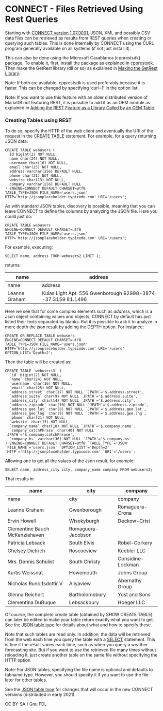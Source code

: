
# CONNECT - Files Retrieved Using Rest Queries

Starting with [CONNECT version 1.07.0001](../README.md), JSON, XML and possibly CSV data files can be retrieved as results from REST queries when creating or querying such tables. This is done internally by CONNECT using the CURL program generally available on all systems (if not just install it).


This can also be done using the Microsoft Casablanca (cpprestsdk) package. To enable it, first, install the package as explained in [cpprestsdk](https://github.com/microsoft/cpprestsdk). Then make the GetRest library (dll or so) as explained in [Making the GetRest Library](../connect-making-the-getrest-library.md).


Note: If both are available, cpprestsdk is used preferably because it is faster. This can be changed by specifying ‘curl=1’ in the option list.


Note: If you want to use this feature with an older distributed version of MariaDB not featuring REST, it is possible to add it as an OEM module as explained in [Adding the REST Feature as a Library Called by an OEM Table](../connect-making-the-getrest-library.md).


### Creating Tables using REST


To do so, specify the HTTP of the web client and eventually the URI of the request in the [CREATE TABLE](../../../sql-statements-and-structure/sql-statements/data-definition/create/create-table.md) statement. For example, for a query returning JSON data:


```
CREATE TABLE webusers (
  id bigint(2) NOT NULL,
  name char(24) NOT NULL,
  username char(16) NOT NULL,
  email char(25) NOT NULL,
  address varchar(256) DEFAULT NULL,
  phone char(21) NOT NULL,
  website char(13) NOT NULL,
  company varchar(256) DEFAULT NULL
) ENGINE=CONNECT DEFAULT CHARSET=utf8
TABLE_TYPE=JSON FILE_NAME='users.json' HTTP='http://jsonplaceholder.typicode.com' URI='/users';
```

As with standard JSON tables, discovery is possible, meaning that you can leave CONNECT to define the columns by analyzing the JSON file. Here you could just do:


```
CREATE TABLE webusers
ENGINE=CONNECT DEFAULT CHARSET=utf8
TABLE_TYPE=JSON FILE_NAME='users.json'
HTTP='http://jsonplaceholder.typicode.com' URI='/users';
```

For example, executing:


```
SELECT name, address FROM webusers2 LIMIT 1;
```

returns:



| name | address |
| --- | --- |
| name | address |
| Leanne Graham | Kulas Light Apt. 556 Gwenborough 92998-3874 -37.3159 81.1496 |



Here we see that for some complex elements such as *address*, which is a Json object containing values and objects, CONNECT by default has just listed their texts separated by blanks. But it is possible to ask it to analyze in more depth the json result by adding the DEPTH option. For instance:


```
CREATE OR REPLACE TABLE webusers
ENGINE=CONNECT DEFAULT CHARSET=utf8
TABLE_TYPE=JSON FILE_NAME='users.json'
HTTP='http://jsonplaceholder.typicode.com' URI='/users'
OPTION_LIST='Depth=2';
```

Then the table will be created as:


```
CREATE TABLE `webusers3` (
  `id` bigint(2) NOT NULL,
  `name` char(24) NOT NULL,
  `username` char(16) NOT NULL,
  `email` char(25) NOT NULL,
  `address_street` char(17) NOT NULL `JPATH`='$.address.street',
  `address_suite` char(9) NOT NULL `JPATH`='$.address.suite',
  `address_city` char(14) NOT NULL `JPATH`='$.address.city',
  `address_zipcode` char(10) NOT NULL `JPATH`='$.address.zipcode',
  `address_geo_lat` char(8) NOT NULL `JPATH`='$.address.geo.lat',
  `address_geo_lng` char(9) NOT NULL `JPATH`='$.address.geo.lng',
  `phone` char(21) NOT NULL,
  `website` char(13) NOT NULL,
  `company_name` char(18) NOT NULL `JPATH`='$.company.name',
  `company_catchPhrase` char(40) NOT NULL `JPATH`='$.company.catchPhrase',
  `company_bs` varchar(36) NOT NULL `JPATH`='$.company.bs'
) ENGINE=CONNECT DEFAULT CHARSET=utf8 `TABLE_TYPE`='JSON' `FILE_NAME`='users.json' `OPTION_LIST`='Depth=2' `HTTP`='http://jsonplaceholder.typicode.com' `URI`='/users';
```

Allowing one to get all the values of the Json result, for example:


```
SELECT name, address_city city, company_name company FROM webusers3;
```

That results in:



| name | city | company |
| --- | --- | --- |
| name | city | company |
| Leanne Graham | Gwenborough | Romaguera-Crona |
| Ervin Howell | Wisokyburgh | Deckow-Crist |
| Clementine Bauch McKenziehaven | Romaguera-Jacobson |
| Patricia Lebsack | South Elvis | Robel-Corkery |
| Chelsey Dietrich | Roscoeview | Keebler LLC |
| Mrs. Dennis Schulist | South Christy | Considine-Lockman |
| Kurtis Weissnat | Howemouth | Johns Group |
| Nicholas Runolfsdottir V | Aliyaview | Abernathy Group |
| Glenna Reichert | Bartholomebury | Yost and Sons |
| Clementina DuBuque | Lebsackbury | Hoeger LLC |



Of course, the complete create table (obtained by SHOW CREATE TABLE) can later be edited to make your table return exactly what you want to get. See the [JSON table type](connect-json-table-type.md) for details about what and how to specify these.


Note that such tables are read only. In addition, the data will be retrieved from the web each time you query the table with a [SELECT](../../../sql-statements-and-structure/sql-statements/data-manipulation/selecting-data/select.md) statement. This is fine if the result varies each time, such as when you query a weather forecasting site. But if you want to use the retrieved file many times without reloading it, just create another table on the same file without specifying the HTTP option.


Note: For JSON tables, specifying the file name is optional and defaults to tabname.type. However, you should specify it if you want to use the file later for other tables.


See the [JSON table type](connect-json-table-type.md) for changes that will occur in the new CONNECT versions (distributed in early 2021).


CC BY-SA / Gnu FDL

